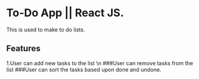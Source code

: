 # To-Do App || React JS.
This is used to make to do lists.

## Features

1.User can add new tasks to the list \n
###User can remove tasks from the list 
###User can sort the tasks based upon done and undone.



